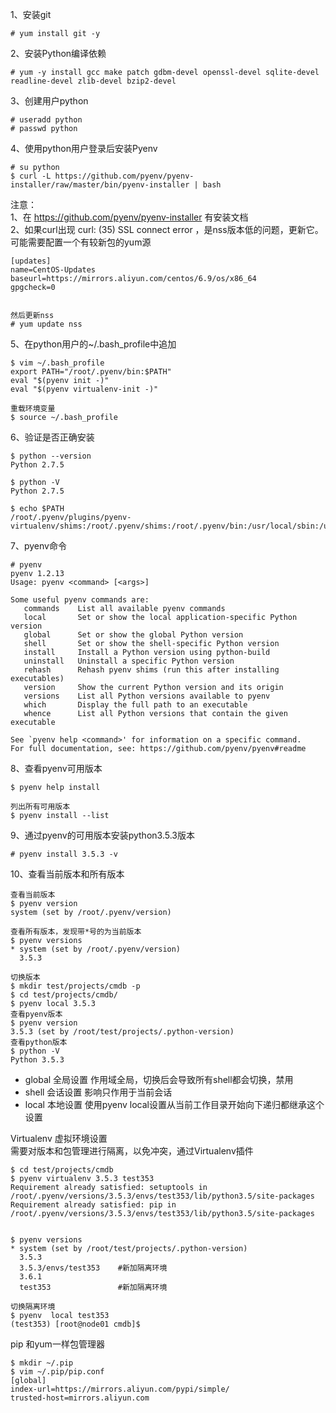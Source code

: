 1、安装git
```
# yum install git -y
```  

2、安装Python编译依赖
```
# yum -y install gcc make patch gdbm-devel openssl-devel sqlite-devel readline-devel zlib-devel bzip2-devel
```  
3、创建用户python
```
# useradd python
# passwd python
```  

4、使用python用户登录后安装Pyenv
```
# su python
$ curl -L https://github.com/pyenv/pyenv-installer/raw/master/bin/pyenv-installer | bash
```  
注意：  
1、在 https://github.com/pyenv/pyenv-installer 有安装文档  
2、如果curl出现 curl: (35) SSL connect error ，是nss版本低的问题，更新它。 可能需要配置一个有较新包的yum源  
```
[updates]
name=CentOS-Updates
baseurl=https://mirrors.aliyun.com/centos/6.9/os/x86_64
gpgcheck=0


然后更新nss
# yum update nss
```  

5、在python用户的~/.bash_profile中追加  
```
$ vim ~/.bash_profile
export PATH="/root/.pyenv/bin:$PATH"
eval "$(pyenv init -)"
eval "$(pyenv virtualenv-init -)"

重载环境变量
$ source ~/.bash_profile
```  

6、验证是否正确安装  
```
$ python --version
Python 2.7.5

$ python -V
Python 2.7.5

$ echo $PATH
/root/.pyenv/plugins/pyenv-virtualenv/shims:/root/.pyenv/shims:/root/.pyenv/bin:/usr/local/sbin:/usr/local/bin:/usr/sbin:/usr/bin:/root/bin:/root/bin
```  

7、pyenv命令  
```
# pyenv
pyenv 1.2.13
Usage: pyenv <command> [<args>]

Some useful pyenv commands are:
   commands    List all available pyenv commands
   local       Set or show the local application-specific Python version
   global      Set or show the global Python version
   shell       Set or show the shell-specific Python version
   install     Install a Python version using python-build
   uninstall   Uninstall a specific Python version
   rehash      Rehash pyenv shims (run this after installing executables)
   version     Show the current Python version and its origin
   versions    List all Python versions available to pyenv
   which       Display the full path to an executable
   whence      List all Python versions that contain the given executable

See `pyenv help <command>' for information on a specific command.
For full documentation, see: https://github.com/pyenv/pyenv#readme
```  

8、查看pyenv可用版本  
```
$ pyenv help install 

列出所有可用版本 
$ pyenv install --list
``` 

9、通过pyenv的可用版本安装python3.5.3版本  
```
# pyenv install 3.5.3 -v
```  

10、查看当前版本和所有版本  
```
查看当前版本
$ pyenv version
system (set by /root/.pyenv/version)

查看所有版本，发现带*号的为当前版本
$ pyenv versions
* system (set by /root/.pyenv/version)
  3.5.3
  
切换版本
$ mkdir test/projects/cmdb -p
$ cd test/projects/cmdb/
$ pyenv local 3.5.3
查看pyenv版本
$ pyenv version
3.5.3 (set by /root/test/projects/.python-version)
查看python版本
$ python -V
Python 3.5.3
```  
- global 全局设置 作用域全局，切换后会导致所有shell都会切换，禁用
- shell 会话设置 影响只作用于当前会话
- local 本地设置 使用pyenv local设置从当前工作目录开始向下递归都继承这个设置


Virtualenv 虚拟环境设置  
需要对版本和包管理进行隔离，以免冲突，通过Virtualenv插件  
```
$ cd test/projects/cmdb
$ pyenv virtualenv 3.5.3 test353
Requirement already satisfied: setuptools in /root/.pyenv/versions/3.5.3/envs/test353/lib/python3.5/site-packages
Requirement already satisfied: pip in /root/.pyenv/versions/3.5.3/envs/test353/lib/python3.5/site-packages


$ pyenv versions
* system (set by /root/test/projects/.python-version)
  3.5.3
  3.5.3/envs/test353    #新加隔离环境
  3.6.1
  test353               #新加隔离环境

切换隔离环境
$ pyenv  local test353
(test353) [root@node01 cmdb]$
```  

pip
和yum一样包管理器
```
$ mkdir ~/.pip
$ vim ~/.pip/pip.conf
[global]
index-url=https://mirrors.aliyun.com/pypi/simple/
trusted-host=mirrors.aliyun.com
```  
